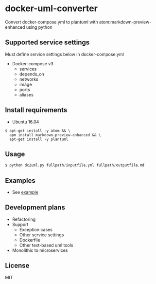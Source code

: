 # docker-uml-converter
Convert docker-compose.yml to plantuml with atom:markdown-preview-enhanced using python

## Supported service settings
Must define service settings below in docker-compose.yml
- Docker-compose v3
  - services
  - depends_on
  - networks
  - image
  - ports
  - aliases

## Install requirements
- Ubuntu 16.04
```
$ apt-get install -y atom && \
  apm install markdown-preview-enhanced && \
  apt-get install -y plantuml
```

## Usage
```python
$ python dc2uml.py fullpath/inputfile.yml fullpath/outputfile.md
```
## Examples
- See [example](examples/output.md)

## Development plans
- Refactoring
- Support
  - Exception cases
  - Other service settings
  - Dockerfile
  - Other text-based uml tools
- Monolithic to microservices

## License
MIT
